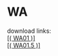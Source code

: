 # WA

download links: <br>
[[( WA01 )]](https://www.dropbox.com/s/nq7mqkesetu1s4i/WA01.osk?dl=0) <br>
[[( WA01.5 )]](https://www.dropbox.com/s/fzxdxfo6i5g8g96/WA01.5.osk?dl=0)
